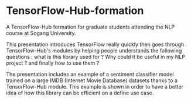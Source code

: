 # TensorFlow-Hub-formation

A TensorFlow-Hub formation for graduate students attending the NLP course at Sogang University.  

This presentation introduces TensorFlow really quickly then goes through TensorFlow-Hub's modules by helping people understands the following questions : what is this library used for ? Why could it be useful in my NLP project ? and finally how to use them ?

The presentation includes an example of a sentiment classifier model trained on a large IMDB (Internet Movie Database) datasets thanks to a TensorFlow-Hub module. This example is shown in order to have a better idea of how this library can be efficient on a define use case. 
